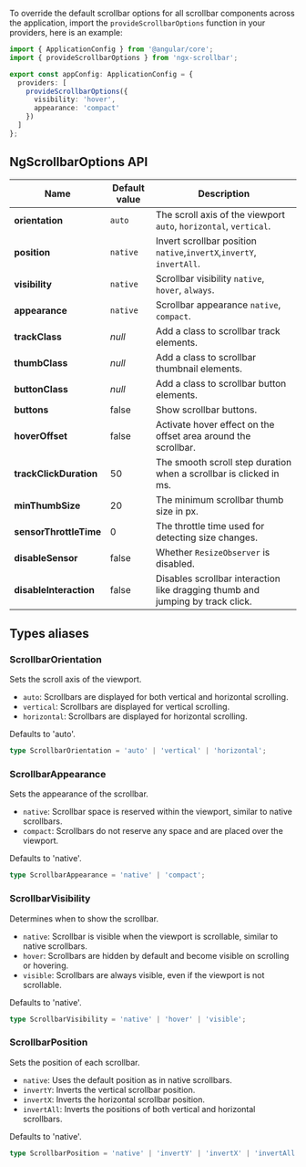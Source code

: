 To override the default scrollbar options for all scrollbar components across the application, import the `provideScrollbarOptions` function in your providers, here is an example:

```ts
import { ApplicationConfig } from '@angular/core';
import { provideScrollbarOptions } from 'ngx-scrollbar';

export const appConfig: ApplicationConfig = {
  providers: [
    provideScrollbarOptions({
      visibility: 'hover',
      appearance: 'compact'
    })
  ]
};
```

## NgScrollbarOptions API


| Name                        | Default value   | Description                                                          |
| --------------------------- | --------------- | -------------------------------------------------------------------- |
| **orientation**             | `auto`          | The scroll axis of the viewport `auto`, `horizontal`, `vertical`.    |
| **position**                | `native`        | Invert scrollbar position `native`,`invertX`,`invertY`, `invertAll`. |
| **visibility**              | `native`        | Scrollbar visibility `native`, `hover`, `always`.                    |
| **appearance**              | `native`        | Scrollbar appearance `native`, `compact`.                            |
| **trackClass**              | *null*          | Add a class to scrollbar track elements.                             |
| **thumbClass**              | *null*          | Add a class to scrollbar thumbnail elements.                         |
| **buttonClass**             | *null*          | Add a class to scrollbar button elements.                            |
| **buttons**                 | false           | Show scrollbar buttons.                                              |
| **hoverOffset**             | false           | Activate hover effect on the offset area around the scrollbar.       |
| **trackClickDuration**      | 50              | The smooth scroll step duration when a scrollbar is clicked in ms.   |
| **minThumbSize**            | 20              | The minimum scrollbar thumb size in px.                              |
| **sensorThrottleTime**      | 0               | The throttle time used for detecting size changes.                   |
| **disableSensor**           | false           | Whether `ResizeObserver` is disabled.                                |
| **disableInteraction**      | false           | Disables scrollbar interaction like dragging thumb and jumping by track click.|

## Types aliases

### ScrollbarOrientation 

Sets the scroll axis of the viewport.
 - `auto`: Scrollbars are displayed for both vertical and horizontal scrolling.
 - `vertical`: Scrollbars are displayed for vertical scrolling.
 - `horizontal`: Scrollbars are displayed for horizontal scrolling.

Defaults to 'auto'.

```ts
type ScrollbarOrientation = 'auto' | 'vertical' | 'horizontal';
```

### ScrollbarAppearance

Sets the appearance of the scrollbar.
 - `native`: Scrollbar space is reserved within the viewport, similar to native scrollbars.
 - `compact`: Scrollbars do not reserve any space and are placed over the viewport.

Defaults to 'native'.

```ts
type ScrollbarAppearance = 'native' | 'compact';
```

### ScrollbarVisibility 

Determines when to show the scrollbar.
 - `native`: Scrollbar is visible when the viewport is scrollable, similar to native scrollbars.
 - `hover`: Scrollbars are hidden by default and become visible on scrolling or hovering.
 - `visible`: Scrollbars are always visible, even if the viewport is not scrollable.

Defaults to 'native'.

```ts
type ScrollbarVisibility = 'native' | 'hover' | 'visible';
```

### ScrollbarPosition

Sets the position of each scrollbar.
 - `native`: Uses the default position as in native scrollbars.
 - `invertY`: Inverts the vertical scrollbar position.
 - `invertX`: Inverts the horizontal scrollbar position.
 - `invertAll`: Inverts the positions of both vertical and horizontal scrollbars.

Defaults to 'native'.

```ts
type ScrollbarPosition = 'native' | 'invertY' | 'invertX' | 'invertAll';
```
